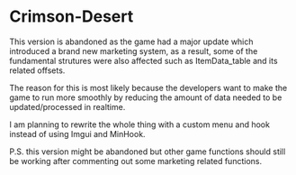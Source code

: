 # Crimson-Desert

This version is abandoned as the game had a major update which introduced a brand new marketing system, as a result, some of the fundamental strutures were also affected such as ItemData_table and its related offsets.

The reason for this is most likely because the developers want to make the game to run more smoothly by reducing the amount of data needed to be updated/processed in realtime.

I am planning to rewrite the whole thing with a custom menu and hook instead of using Imgui and MinHook.

P.S. this version might be abandoned but other game functions should still be working after commenting out some marketing related functions.
